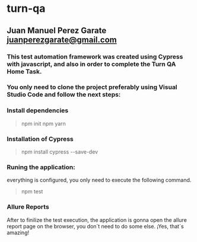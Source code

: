 # turn-qa
## Juan Manuel Perez Garate juanperezgarate@gmail.com

### This test automation framework was created using Cypress with javascript, and also in order to complete the Turn QA Home Task.
### You only need to clone the project preferably using Visual Studio Code and follow the next steps:

### Install dependencies
> npm init
> npm yarn

### Installation of Cypress
> npm install cypress --save-dev

### Runing the application: 
everything is configured, you only need to execute the following command.
> npm test

### Allure Reports
After to finilize the test execution, the application is gonna open the allure report page on the browser, you don´t need to do some else. ¡Yes, that´s amazing!
